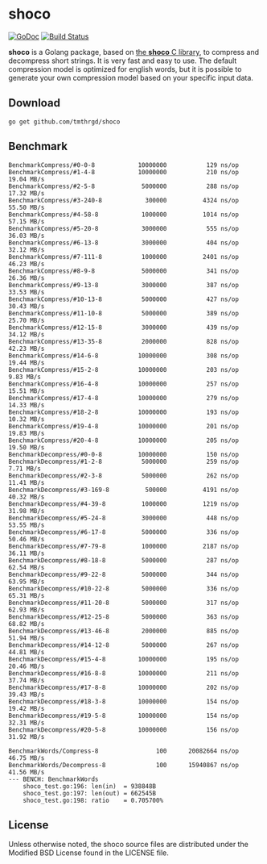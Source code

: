 # shoco

[![GoDoc](https://godoc.org/github.com/tmthrgd/shoco?status.svg)](https://godoc.org/github.com/tmthrgd/shoco)
[![Build Status](https://travis-ci.org/tmthrgd/shoco.svg?branch=master)](https://travis-ci.org/tmthrgd/shoco)

**shoco** is a Golang package, based on [the **shoco** C library](https://github.com/Ed-von-Schleck/shoco), to compress and decompress short strings. It is very fast and easy to use. The default compression model is optimized for english words, but it is possible to generate your own compression model based on your specific input data.

## Download

```
go get github.com/tmthrgd/shoco
```

## Benchmark

```
BenchmarkCompress/#0-0-8         	10000000	       129 ns/op
BenchmarkCompress/#1-4-8         	10000000	       210 ns/op	  19.04 MB/s
BenchmarkCompress/#2-5-8         	 5000000	       288 ns/op	  17.32 MB/s
BenchmarkCompress/#3-240-8       	  300000	      4324 ns/op	  55.50 MB/s
BenchmarkCompress/#4-58-8        	 1000000	      1014 ns/op	  57.15 MB/s
BenchmarkCompress/#5-20-8        	 3000000	       555 ns/op	  36.03 MB/s
BenchmarkCompress/#6-13-8        	 3000000	       404 ns/op	  32.12 MB/s
BenchmarkCompress/#7-111-8       	 1000000	      2401 ns/op	  46.23 MB/s
BenchmarkCompress/#8-9-8         	 5000000	       341 ns/op	  26.36 MB/s
BenchmarkCompress/#9-13-8        	 3000000	       387 ns/op	  33.53 MB/s
BenchmarkCompress/#10-13-8       	 5000000	       427 ns/op	  30.43 MB/s
BenchmarkCompress/#11-10-8       	 5000000	       389 ns/op	  25.70 MB/s
BenchmarkCompress/#12-15-8       	 3000000	       439 ns/op	  34.12 MB/s
BenchmarkCompress/#13-35-8       	 2000000	       828 ns/op	  42.23 MB/s
BenchmarkCompress/#14-6-8        	10000000	       308 ns/op	  19.44 MB/s
BenchmarkCompress/#15-2-8        	10000000	       203 ns/op	   9.83 MB/s
BenchmarkCompress/#16-4-8        	10000000	       257 ns/op	  15.51 MB/s
BenchmarkCompress/#17-4-8        	10000000	       279 ns/op	  14.33 MB/s
BenchmarkCompress/#18-2-8        	10000000	       193 ns/op	  10.32 MB/s
BenchmarkCompress/#19-4-8        	10000000	       201 ns/op	  19.83 MB/s
BenchmarkCompress/#20-4-8        	10000000	       205 ns/op	  19.50 MB/s
BenchmarkDecompress/#0-0-8       	10000000	       150 ns/op
BenchmarkDecompress/#1-2-8       	 5000000	       259 ns/op	   7.71 MB/s
BenchmarkDecompress/#2-3-8       	 5000000	       262 ns/op	  11.41 MB/s
BenchmarkDecompress/#3-169-8     	  500000	      4191 ns/op	  40.32 MB/s
BenchmarkDecompress/#4-39-8      	 1000000	      1219 ns/op	  31.98 MB/s
BenchmarkDecompress/#5-24-8      	 3000000	       448 ns/op	  53.55 MB/s
BenchmarkDecompress/#6-17-8      	 5000000	       336 ns/op	  50.46 MB/s
BenchmarkDecompress/#7-79-8      	 1000000	      2187 ns/op	  36.11 MB/s
BenchmarkDecompress/#8-18-8      	 5000000	       287 ns/op	  62.54 MB/s
BenchmarkDecompress/#9-22-8      	 5000000	       344 ns/op	  63.95 MB/s
BenchmarkDecompress/#10-22-8     	 5000000	       336 ns/op	  65.31 MB/s
BenchmarkDecompress/#11-20-8     	 5000000	       317 ns/op	  62.93 MB/s
BenchmarkDecompress/#12-25-8     	 5000000	       363 ns/op	  68.82 MB/s
BenchmarkDecompress/#13-46-8     	 2000000	       885 ns/op	  51.94 MB/s
BenchmarkDecompress/#14-12-8     	 5000000	       267 ns/op	  44.81 MB/s
BenchmarkDecompress/#15-4-8      	10000000	       195 ns/op	  20.46 MB/s
BenchmarkDecompress/#16-8-8      	10000000	       211 ns/op	  37.74 MB/s
BenchmarkDecompress/#17-8-8      	10000000	       202 ns/op	  39.43 MB/s
BenchmarkDecompress/#18-3-8      	10000000	       154 ns/op	  19.42 MB/s
BenchmarkDecompress/#19-5-8      	10000000	       154 ns/op	  32.31 MB/s
BenchmarkDecompress/#20-5-8      	10000000	       156 ns/op	  31.92 MB/s
```

```
BenchmarkWords/Compress-8         	     100	  20082664 ns/op	  46.75 MB/s
BenchmarkWords/Decompress-8       	     100	  15940867 ns/op	  41.56 MB/s
--- BENCH: BenchmarkWords
	shoco_test.go:196: len(in)  = 938848B
	shoco_test.go:197: len(out) = 662545B
	shoco_test.go:198: ratio    = 0.705700%
```

## License

Unless otherwise noted, the shoco source files are distributed under the Modified BSD License
found in the LICENSE file.
